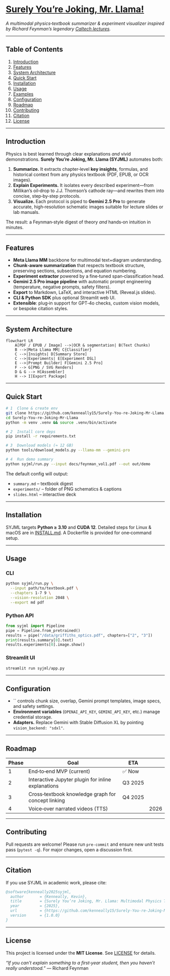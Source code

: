 # [Surely You’re Joking, Mr. **Llama!**](https://en.wikipedia.org/wiki/Surely_You%27re_Joking,_Mr._Feynman!)

*A multimodal physics‑textbook summarizer & experiment visualizer inspired by Richard Feynman’s legendary [Caltech lectures](https://www.feynmanlectures.caltech.edu/).*


---

## Table of Contents

1. [Introduction](#introduction)
2. [Features](#features)
3. [System Architecture](#system-architecture)
4. [Quick Start](#quick-start)
5. [Installation](#installation)
6. [Usage](#usage)
7. [Examples](#examples)
8. [Configuration](#configuration)
9. [Roadmap](#roadmap)
10. [Contributing](#contributing)
11. [Citation](#citation)
12. [License](#license)

---

## Introduction

Physics is best learned through clear explanations *and* vivid demonstrations. **Surely You’re Joking, Mr. Llama (SYJML)** automates both:

1. **Summarize.** It extracts chapter‑level **key insights**, formulas, and historical context from any physics textbook (PDF, EPUB, or OCR images).
2. **Explain Experiments.** It isolates every described experiment—from Millikan’s oil‑drop to J.J. Thomson’s cathode ray—and rewrites them into concise, step‑by‑step protocols.
3. **Visualize.** Each protocol is piped to **Gemini 2.5 Pro** to generate accurate, high‑resolution schematic images suitable for lecture slides or lab manuals.

The result: a Feynman‑style digest of theory *and* hands‑on intuition in minutes.

---

## Features

* **Meta Llama MM** backbone for multimodal text+diagram understanding.
* **Chunk‑aware summarization** that respects textbook structure, preserving sections, subsections, and equation numbering.
* **Experiment extractor** powered by a fine‑tuned span‑classification head.
* **Gemini 2.5 Pro image pipeline** with automatic prompt engineering (temperature, negative prompts, safety filters).
* **Export** to Markdown, LaTeX, and interactive HTML (Reveal.js slides).
* **CLI & Python SDK** plus optional Streamlit web UI.
* **Extensible**: plug‑in support for GPT‑4o checks, custom vision models, or bespoke citation styles.

---

## System Architecture

```mermaid
flowchart LR
    A[PDF / EPUB / Image] -->|OCR & segmentation| B(Text Chunks)
    B -->|Meta Llama MM| C{Classifier}
    C -->|Insights| D[Summary Store]
    C -->|Experiments| E[Experiment DSL]
    E -->|Prompt Builder| F[Gemini 2.5 Pro]
    F --> G[PNG / SVG Renders]
    D & G --> H[Assembler]
    H --> I[Export Package]
```

---

## Quick Start

```bash
# 1  Clone & create env
git clone https://github.com/kenneally15/Surely-You-re-Joking-Mr-Llama.git
cd Surely-You-re-Joking-Mr-Llama
python -m venv .venv && source .venv/bin/activate

# 2  Install core deps
pip install -r requirements.txt

# 3  Download models (≈ 12 GB)
python tools/download_models.py --llama-mm --gemini-pro

# 4  Run demo summary
python syjml/run.py --input docs/feynman_vol1.pdf --out out/demo
```

The default config will output:

* `summary.md` – textbook digest
* `experiments/` – folder of PNG schematics & captions
* `slides.html` – interactive deck

---

## Installation

SYJML targets **Python ≥ 3.10** and **CUDA 12**. Detailed steps for Linux & macOS are in [INSTALL.md](INSTALL.md). A Dockerfile is provided for one‑command setup.

---

## Usage

### CLI

```bash
python syjml/run.py \
  --input path/to/textbook.pdf \
  --chapters 1-7 9 \
  --vision-resolution 2048 \
  --export md pdf
```

### Python API

```python
from syjml import Pipeline
pipe = Pipeline.from_pretrained()
results = pipe("/data/griffiths_optics.pdf", chapters=["2", "3"])
print(results.summary[0].text)
results.experiments[0].image.show()
```

### Streamlit UI

```bash
streamlit run syjml/app.py
```

---

## Configuration

* \`\` controls chunk size, overlap, Gemini prompt templates, image specs, and safety settings.
* **Environment variables** (`OPENAI_API_KEY`, `GEMINI_API_KEY`, etc.) manage credential storage.
* **Adapters.** Replace Gemini with Stable Diffusion XL by pointing `vision_backend: "sdxl"`.

---

## Roadmap

| Phase | Goal                                               | ETA     |      |
| ----- | -------------------------------------------------- | ------- | ---- |
| 1     | End‑to‑end MVP (current)                           | ✅ Now   |      |
| 2     | Interactive Jupyter plugin for inline explanations | Q3 2025 |      |
| 3     | Cross‑textbook knowledge graph for concept linking | Q4 2025 |      |
| 4     | Voice‑over narrated videos (TTS)                   |         | 2026 |

---

## Contributing

Pull requests are welcome! Please run `pre‑commit` and ensure new unit tests pass (`pytest -q`). For major changes, open a discussion first.

---

## Citation

If you use SYJML in academic work, please cite:

```bibtex
@software{kenneally2025syjml,
  author       = {Kenneally, Kevin},
  title        = {Surely You’re Joking, Mr. Llama: Multimodal Physics Textbook Summarization},
  year         = {2025},
  url          = {https://github.com/kenneally15/Surely-You-re-Joking-Mr-Llama},
  version      = {1.0.0}
}
```

---

## License

This project is licensed under the **MIT License**. See [LICENSE](LICENSE) for details.

*“If you can’t explain something to a first‑year student, then you haven’t really understood.”* — Richard Feynman
